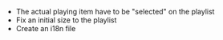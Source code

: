 - The actual playing item have to be "selected" on the playlist
- Fix an initial size to the playlist
- Create an i18n file
